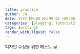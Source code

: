 ```yaml
---
title: practice
author: JH
date: YYYY-MM-DD HH:MM:SS +09:00
categories: [Blogging, Tutorial]
tags: [writing]
render_with_liquid: false
---
```


디자인 수정을 위한 테스트 글

